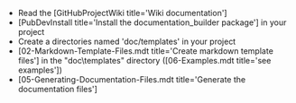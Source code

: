 [//]: # (This file was generated from: doc/templates/07-Getting-Started.mdt using the documentation_builder package on: 2021-08-24 22:34:11.297776.)
- Read the [GitHubProjectWiki title='Wiki documentation']
- [PubDevInstall title='Install the documentation_builder package'] in your project
- Create a directories named 'doc/templates' in your project
- [02-Markdown-Template-Files.mdt title='Create markdown template files'] in the "doc\templates" directory ([06-Examples.mdt title='see examples'])
- [05-Generating-Documentation-Files.mdt title='Generate the documentation files']